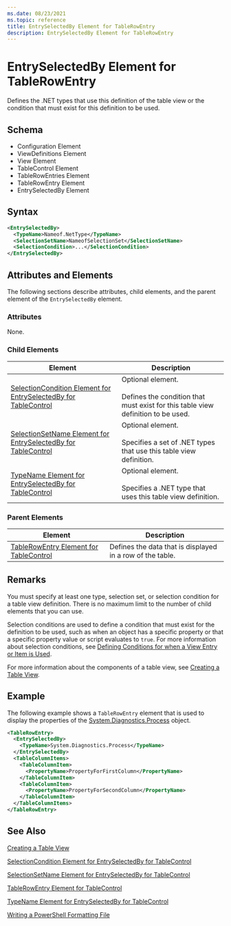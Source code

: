 ```yaml
---
ms.date: 08/23/2021
ms.topic: reference
title: EntrySelectedBy Element for TableRowEntry
description: EntrySelectedBy Element for TableRowEntry
---
```

# EntrySelectedBy Element for TableRowEntry

Defines the .NET types that use this definition of the table view or the condition that must exist
for this definition to be used.

## Schema

- Configuration Element
- ViewDefinitions Element
- View Element
- TableControl Element
- TableRowEntries Element
- TableRowEntry Element
- EntrySelectedBy Element

## Syntax

```xml
<EntrySelectedBy>
  <TypeName>Nameof.NetType</TypeName>
  <SelectionSetName>NameofSelectionSet</SelectionSetName>
  <SelectionCondition>...</SelectionCondition>
</EntrySelectedBy>
```

## Attributes and Elements

The following sections describe attributes, child elements, and the parent element of the
`EntrySelectedBy` element.

### Attributes

None.

### Child Elements

|Element|Description|
|-------------|-----------------|
|[SelectionCondition Element for EntrySelectedBy for TableControl](./selectioncondition-element-for-entryselectedby-for-tablecontrol-format.md)|Optional element.<br /><br /> Defines the condition that must exist for this table view definition to be used.|
|[SelectionSetName Element for EntrySelectedBy for TableControl](./selectionsetname-element-for-entryselectedby-for-tablecontrol-format.md)|Optional element.<br /><br /> Specifies a set of .NET types that use this table view definition.|
|[TypeName Element for EntrySelectedBy for TableControl](./typename-element-for-entryselectedby-for-tablecontrol-format.md)|Optional element.<br /><br /> Specifies a .NET type that uses this table view definition.|

### Parent Elements

|Element|Description|
|-------------|-----------------|
|[TableRowEntry Element for TableControl](./tablerowentry-element-for-tablerowentries-for-tablecontrol-format.md)|Defines the data that is displayed in a row of the table.|

## Remarks

You must specify at least one type, selection set, or selection condition for a table view
definition. There is no maximum limit to the number of child elements that you can use.

Selection conditions are used to define a condition that must exist for the definition to be used,
such as when an object has a specific property or that a specific property value or script evaluates
to `true`. For more information about selection conditions, see [Defining Conditions for when a View Entry or Item is Used](./defining-conditions-for-displaying-data.md).

For more information about the components of a table view, see [Creating a Table View](./creating-a-table-view.md).

## Example

The following example shows a `TableRowEntry` element that is used to display the properties of the [System.Diagnostics.Process](/dotnet/api/System.Diagnostics.Process) object.

```xml
<TableRowEntry>
  <EntrySelectedBy>
    <TypeName>System.Diagnostics.Process</TypeName>
  </EntrySelectedBy>
  <TableColumnItems>
    <TableColumnItem>
      <PropertyName>PropertyForFirstColumn</PropertyName>
    </TableColumnItem>
    <TableColumnItem>
      <PropertyName>PropertyForSecondColumn</PropertyName>
    </TableColumnItem>
  </TableColumnItems>
</TableRowEntry>
```

## See Also

[Creating a Table View](./creating-a-table-view.md)

[SelectionCondition Element for EntrySelectedBy for TableControl](./selectioncondition-element-for-entryselectedby-for-tablecontrol-format.md)

[SelectionSetName Element for EntrySelectedBy for TableControl](./selectionsetname-element-for-entryselectedby-for-tablecontrol-format.md)

[TableRowEntry Element for TableControl](./tablerowentry-element-for-tablerowentries-for-tablecontrol-format.md)

[TypeName Element for EntrySelectedBy for TableControl](./typename-element-for-entryselectedby-for-tablecontrol-format.md)

[Writing a PowerShell Formatting File](./writing-a-powershell-formatting-file.md)
